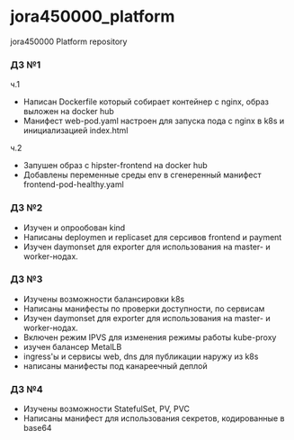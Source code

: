 # jora450000_platform
jora450000 Platform repository

### ДЗ №1
ч.1
- Написан Dockerfile который собирает контейнер с nginx, образ выложен на docker hub
- Манифест web-pod.yaml настроен для запуска пода с nginx в k8s и инициализацией index.html

ч.2 
- Запушен образ с hipster-frontend на docker hub
- Добавлены переменные среды env в сгенеренный манифест frontend-pod-healthy.yaml

### ДЗ №2
- Изучен и опрообован kind
- Написаны deploymen и replicaset для серсивов frontend и payment
- Изучен daymonset для exporter для использования на master- и worker-нодах.
### ДЗ №3
- Изучены возможности балансировки k8s
- Написаны манифесты по проверки доступности, по сервисам
- Изучен daymonset для exporter для использования на master- и worker-нодах.
- Включен режим IPVS для изменения режимы работы kube-proxy
- изучен балансер MetalLB
- ingress'ы и сервисы web, dns  для публикации наружу из k8s
- написаны манифесты под канареечный деплой
### ДЗ №4
- Изучены возможности StatefulSet, PV, PVC
- Написаны манифест  для использования секретов, кодированные в base64 
